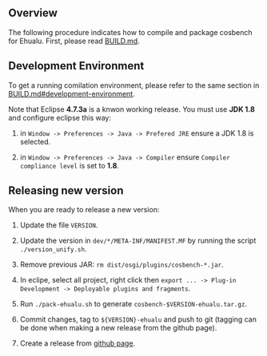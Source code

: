 Overview
--------

The following procedure indicates how to compile and package cosbench for Ehualu. 
First, please read [BUILD.md](BUILD.md).


Development Environment
-----------------------

To get a running comilation environment, please refer to the same section in [BUILD.md#development-environment](BUILD.md#development-environment).

Note that Eclipse **4.7.3a** is a knwon working release. You must use **JDK 1.8** and configure eclipse this way:

1. in `Window -> Preferences -> Java -> Prefered JRE` ensure a JDK 1.8 is selected.

2. in `Window -> Preferences -> Java -> Compiler` ensure `Compiler compliance level` is set to **1.8**.

Releasing new version
---------------------

When you are ready to release a new version:

1. Update the file `VERSION`.

2. Update the version in `dev/*/META-INF/MANIFEST.MF` by running the script `./version_unify.sh`.

3. Remove previous JAR: `rm dist/osgi/plugins/cosbench-*.jar`.

4. In eclipe, select all project, right click then `export ... -> Plug-in Development -> Deployable plugins and fragments`.

5. Run `./pack-ehualu.sh` to generate `cosbench-$VERSION-ehualu.tar.gz`.

6. Commit changes, tag to `${VERSION}-ehualu` and push to git (tagging can be done when making a new release from the github page).

7. Create a release from [github page](https://github.com/open-io/cosbench/releases).
